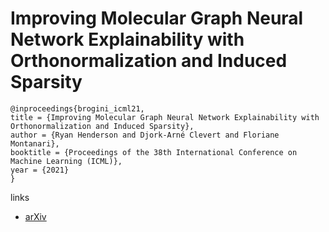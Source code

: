 # Improving Molecular Graph Neural Network Explainability with Orthonormalization and Induced Sparsity

```
@inproceedings{brogini_icml21,
title = {Improving Molecular Graph Neural Network Explainability with Orthonormalization and Induced Sparsity},
author = {Ryan Henderson and Djork-Arné Clevert and Floriane Montanari},
booktitle = {Proceedings of the 38th International Conference on Machine Learning (ICML)},
year = {2021}
}
```

links
- [arXiv](https://arxiv.org/abs/2105.04854)
